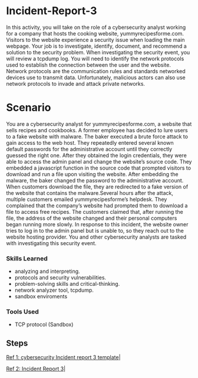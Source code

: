 # Incident-Report-3

In this activity, you will take on the role of a cybersecurity analyst working for a company that hosts the cooking website, yummyrecipesforme.com. Visitors to the website experience a security issue when loading the main webpage. Your job is to investigate, identify, document, and recommend a solution to the security problem. When investigating the security event, you will review a tcpdump log. You will need to identify the network protocols used to establish the connection between the user and the website. Network protocols are the communication rules and standards networked devices use to transmit data. Unfortunately, malicious actors can also use network protocols to invade and attack private networks.
# Scenario

 You are a cybersecurity analyst for yummyrecipesforme.com, a website that sells recipes and cookbooks. A former employee has decided to lure users to a fake website with malware. The baker executed a brute force attack to gain access to the web host. They repeatedly entered several known default passwords for the administrative account until they correctly guessed the right one. After they obtained the login credentials, they were able to access the admin panel and change the website’s source code. They embedded a javascript function in the source code that prompted visitors to download and run a file upon visiting the website. After embedding the malware, the baker changed the password to the administrative account. When customers download the file, they are redirected to a fake version of the website that contains the malware.Several hours after the attack, multiple customers emailed yummyrecipesforme’s helpdesk. They complained that the company’s website had prompted them to download a file to access free recipes. The customers claimed that, after running the file, the address of the website changed and their personal computers began running more slowly. In response to this incident, the website owner tries to log in to the admin panel but is unable to, so they reach out to the website hosting provider. You and other cybersecurity analysts are tasked with investigating this security event.

### Skills Learned



- analyzing and interpreting.
- protocols and security vulnerabilities.
- problem-solving skills and critical-thinking.
- network analyzer tool, tcpdump.
- sandbox enviroments

### Tools Used


- TCP protocol (Sandbox)
 
## Steps
<a href="https://docs.google.com/document/d/1bmTZQGiYdJSgwQ08IpXWEUWhnKMVbJ2KZxsheZhzMMs/template/preview">Ref 1: cybersecurity Incident report 3 template</a>|

<a href="https://docs.google.com/document/d/1OB58qVsXEMYQNm_bYNgouO5egx1BXrwuLixHxmU9FrQ/edit?resourcekey=0-Oq7WEffj4l5HBuRYNp9Asg">Ref 2: Incident Report 3</a>|
